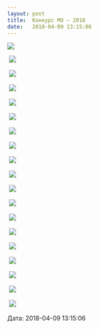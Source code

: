 ```yaml
---
layout: post
title:  Конкурс МО – 2018
date:   2018-04-09 13:15:06
---
```

![](/assets/tiger-1523267006.png)

 ![](/assets/tiger-1523268450.jpg)

 ![](/assets/tiger-1523268471.jpg)

 ![](/assets/tiger-1523268500.jpg)

 ![](/assets/tiger-1523268522.jpg)

 ![](/assets/tiger-1523268546.jpg)

 ![](/assets/tiger-1523268568.jpg)

 ![](/assets/tiger-1523268588.jpg)

 ![](/assets/tiger-1523268611.jpg)

 ![](/assets/tiger-1523268640.jpg)

 ![](/assets/tiger-1523268674.jpg)

 ![](/assets/tiger-1523268707.jpg)

 ![](/assets/tiger-1523268728.jpg)

 ![](/assets/tiger-1523268748.jpg)

 ![](/assets/tiger-1523268771.jpg)

 ![](/assets/tiger-1523268797.jpg)

 ![](/assets/tiger-1523268823.jpg)

 ![](/assets/tiger-1523268853.jpg)

 ![](/assets/tiger-1523268889.jpg)

  
Дата: 2018-04-09 13:15:06
